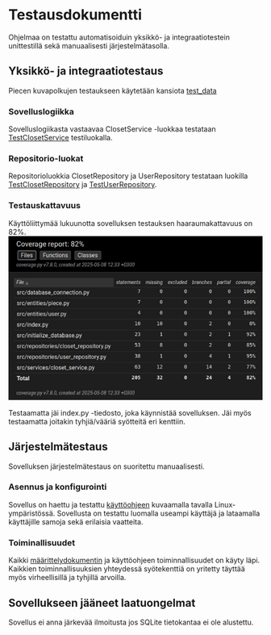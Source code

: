 # Testausdokumentti

Ohjelmaa on testattu automatisoiduin yksikkö- ja integraatiotestein unittestillä sekä manuaalisesti järjestelmätasolla.

## Yksikkö- ja integraatiotestaus

Piecen kuvapolkujen testaukseen käytetään kansiota [test_data](https://github.com/maritatsuko/ot-harjoitustyo/tree/main/src/data/test_data)

### Sovelluslogiikka

Sovelluslogiikasta vastaavaa ClosetService -luokkaa testataan [TestClosetService](https://github.com/maritatsuko/ot-harjoitustyo/blob/main/src/tests/service_test.py) testiluokalla.

### Repositorio-luokat

Repositorioluokkia ClosetRepository ja UserRepository testataan luokilla [TestClosetRepository](https://github.com/maritatsuko/ot-harjoitustyo/blob/main/src/tests/closet_repository_test.py)
ja [TestUserRepository](https://github.com/maritatsuko/ot-harjoitustyo/blob/main/src/tests/user_repository_test.py).

### Testauskattavuus

Käyttöliittymää lukuunotta sovelluksen testauksen haaraumakattavuus on 82%.
![](https://github.com/maritatsuko/ot-harjoitustyo/blob/main/dokumentaatio/kuvat/coverage_report.jpeg)

Testaamatta jäi index.py -tiedosto, joka käynnistää sovelluksen. Jäi myös testaamatta joitakin tyhjiä/vääriä syötteitä eri kenttiin.

## Järjestelmätestaus

Sovelluksen järjestelmätestaus on suoritettu manuaalisesti.

### Asennus ja konfigurointi

Sovellus on haettu ja testattu [käyttöohjeen](https://github.com/maritatsuko/ot-harjoitustyo/blob/main/dokumentaatio/kayttoohje.md) kuvaamalla tavalla Linux-ympäristössä.
Sovellusta on testattu luomalla useampi käyttäjä ja lataamalla käyttäjille samoja sekä erilaisia vaatteita.

### Toiminallisuudet

Kaikki [määrittelydokumentin](https://github.com/maritatsuko/ot-harjoitustyo/blob/main/dokumentaatio/vaatimusmaarittely.md) ja käyttöohjeen toiminnallisuudet on käyty läpi.
Kaikkien toiminnallisuuksien yhteydessä syötekenttiä on yritetty täyttää myös virheellisillä ja tyhjillä arvoilla.

## Sovellukseen jääneet laatuongelmat

Sovellus ei anna järkevää ilmoitusta jos SQLite tietokantaa ei ole alustettu.
